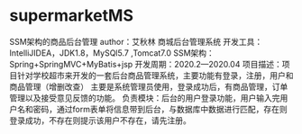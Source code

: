 # supermarketMS
SSM架构的商品后台管理
author：艾秋林
商城后台管理系统
开发工具：IntelliJIDEA，JDK1.8，MySQl5.7 ,Tomcat7.0 
SSM架构：Spring+SpringMVC+MyBatis+jsp
开发周期：2020.2—2020.04
项目描述：项目针对学校超市来开发的一套后台商品管理系统，主要功能有登录，注册，用户和商品管理（增删改查）
主要是系统管理员使用，登录成功后，有商品管理，订单管理以及接受意见反馈的功能。
负责模块：后台的用户登录功能，用户输入完用户名和密码，通过form表单将信息带到后台，与数据库中数据进行匹配，存在则登录成功，不存在则提示该用户不存在，请先注册。
